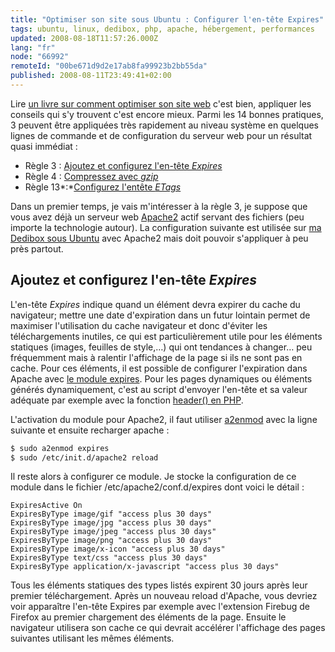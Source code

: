 ```yaml
---
title: "Optimiser son site sous Ubuntu : Configurer l'en-tête Expires"
tags: ubuntu, linux, dedibox, php, apache, hébergement, performances
updated: 2008-08-18T11:57:26.000Z
lang: "fr"
node: "66992"
remoteId: "00be671d9d2e17ab8fa99923b2bb55da"
published: 2008-08-11T23:49:41+02:00
---
```


Lire [un livre sur comment optimiser son site web](/post/livre-high-performances-web-sites) c'est bien, appliquer les conseils qui s'y trouvent c'est encore mieux. Parmi les 14 bonnes pratiques, 3 peuvent être appliquées très rapidement au niveau système en quelques lignes de commande et de configuration du serveur web pour un résultat quasi immédiat :

* Règle 3 : [Ajoutez et configurez l'en-tête *Expires*](http://developer.yahoo.com/performance/rules.html#expires)
* Règle 4 : [Compressez avec *gzip*](http://developer.yahoo.com/performance/rules.html#gzip)
* Règle 13*:*[Configurez l'entête *ETags*](http://developer.yahoo.com/performance/rules.html#etags)

Dans un premier temps, je vais m'intéresser à la règle 3, je suppose que vous avez déjà un serveur web [Apache2](http://pwet.fr/man/linux/administration_systeme/apache2) actif servant des fichiers (peu importe la technologie autour). La configuration suivante est utilisée sur [ma Dedibox sous Ubuntu](/post/une-dedibox-en-moins-de-temps-qu-il-en-faut-pour-le-dire) avec Apache2 mais doit pouvoir s'appliquer à peu près partout.


## Ajoutez et configurez l'en-tête *Expires*


L'en-tête *Expires* indique quand un élément devra expirer du cache du navigateur; mettre une date d'expiration dans un futur lointain permet de maximiser l'utilisation du cache navigateur et donc d'éviter les téléchargements inutiles, ce qui est particulièrement utile pour les éléments statiques (images, feuilles de style,…) qui ont tendances à changer… peu fréquemment mais à ralentir l'affichage de la page si ils ne sont pas en cache. Pour ces éléments, il est possible de configurer l'expiration dans Apache avec [le module expires](http://httpd.apache.org/docs/2.0/mod/mod_expires.html). Pour les pages dynamiques ou éléments générés dynamiquement, c'est au script d'envoyer l'en-tête et sa valeur adéquate par exemple avec la fonction [header() en PHP](http://fr.php.net/header).


L'activation du module pour Apache2, il faut utiliser [a2enmod](http://pwet.fr/man/linux/administration_systeme/a2enmod) avec la ligne suivante et ensuite recharger apache :

``` bash
$ sudo a2enmod expires
$ sudo /etc/init.d/apache2 reload

```


Il reste alors à configurer ce module. Je stocke la configuration de ce module dans le fichier /etc/apache2/conf.d/expires dont voici le détail :

``` 
ExpiresActive On
ExpiresByType image/gif "access plus 30 days"
ExpiresByType image/jpg "access plus 30 days"
ExpiresByType image/jpeg "access plus 30 days"
ExpiresByType image/png "access plus 30 days"
ExpiresByType image/x-icon "access plus 30 days"
ExpiresByType text/css "access plus 30 days"
ExpiresByType application/x-javascript "access plus 30 days"

```


Tous les éléments statiques des types listés expirent 30 jours après leur premier téléchargement. Après un nouveau reload d'Apache, vous devriez voir apparaître l'en-tête Expires par exemple avec l'extension Firebug de Firefox au premier chargement des éléments de la page. Ensuite le navigateur utilisera son cache ce qui devrait accélérer l'affichage des pages suivantes utilisant les mêmes éléments.

